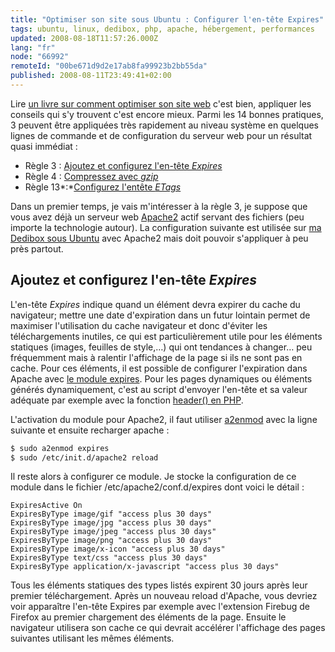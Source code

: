 ```yaml
---
title: "Optimiser son site sous Ubuntu : Configurer l'en-tête Expires"
tags: ubuntu, linux, dedibox, php, apache, hébergement, performances
updated: 2008-08-18T11:57:26.000Z
lang: "fr"
node: "66992"
remoteId: "00be671d9d2e17ab8fa99923b2bb55da"
published: 2008-08-11T23:49:41+02:00
---
```


Lire [un livre sur comment optimiser son site web](/post/livre-high-performances-web-sites) c'est bien, appliquer les conseils qui s'y trouvent c'est encore mieux. Parmi les 14 bonnes pratiques, 3 peuvent être appliquées très rapidement au niveau système en quelques lignes de commande et de configuration du serveur web pour un résultat quasi immédiat :

* Règle 3 : [Ajoutez et configurez l'en-tête *Expires*](http://developer.yahoo.com/performance/rules.html#expires)
* Règle 4 : [Compressez avec *gzip*](http://developer.yahoo.com/performance/rules.html#gzip)
* Règle 13*:*[Configurez l'entête *ETags*](http://developer.yahoo.com/performance/rules.html#etags)

Dans un premier temps, je vais m'intéresser à la règle 3, je suppose que vous avez déjà un serveur web [Apache2](http://pwet.fr/man/linux/administration_systeme/apache2) actif servant des fichiers (peu importe la technologie autour). La configuration suivante est utilisée sur [ma Dedibox sous Ubuntu](/post/une-dedibox-en-moins-de-temps-qu-il-en-faut-pour-le-dire) avec Apache2 mais doit pouvoir s'appliquer à peu près partout.


## Ajoutez et configurez l'en-tête *Expires*


L'en-tête *Expires* indique quand un élément devra expirer du cache du navigateur; mettre une date d'expiration dans un futur lointain permet de maximiser l'utilisation du cache navigateur et donc d'éviter les téléchargements inutiles, ce qui est particulièrement utile pour les éléments statiques (images, feuilles de style,…) qui ont tendances à changer… peu fréquemment mais à ralentir l'affichage de la page si ils ne sont pas en cache. Pour ces éléments, il est possible de configurer l'expiration dans Apache avec [le module expires](http://httpd.apache.org/docs/2.0/mod/mod_expires.html). Pour les pages dynamiques ou éléments générés dynamiquement, c'est au script d'envoyer l'en-tête et sa valeur adéquate par exemple avec la fonction [header() en PHP](http://fr.php.net/header).


L'activation du module pour Apache2, il faut utiliser [a2enmod](http://pwet.fr/man/linux/administration_systeme/a2enmod) avec la ligne suivante et ensuite recharger apache :

``` bash
$ sudo a2enmod expires
$ sudo /etc/init.d/apache2 reload

```


Il reste alors à configurer ce module. Je stocke la configuration de ce module dans le fichier /etc/apache2/conf.d/expires dont voici le détail :

``` 
ExpiresActive On
ExpiresByType image/gif "access plus 30 days"
ExpiresByType image/jpg "access plus 30 days"
ExpiresByType image/jpeg "access plus 30 days"
ExpiresByType image/png "access plus 30 days"
ExpiresByType image/x-icon "access plus 30 days"
ExpiresByType text/css "access plus 30 days"
ExpiresByType application/x-javascript "access plus 30 days"

```


Tous les éléments statiques des types listés expirent 30 jours après leur premier téléchargement. Après un nouveau reload d'Apache, vous devriez voir apparaître l'en-tête Expires par exemple avec l'extension Firebug de Firefox au premier chargement des éléments de la page. Ensuite le navigateur utilisera son cache ce qui devrait accélérer l'affichage des pages suivantes utilisant les mêmes éléments.

